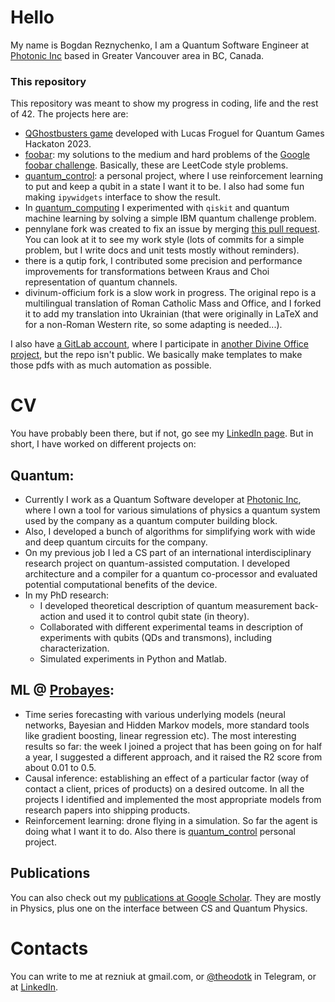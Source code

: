 # Hello

My name is Bogdan Reznychenko, I am a Quantum Software Engineer at [Photonic Inc](https://photonic.com/) based in Greater Vancouver area in BC, Canada. 

### This repository

This repository was meant to show my progress in coding, life and the rest of 42. The projects here are:

- [QGhostbusters game](https://github.com/Lucas-Froguel/QGhostBusters) developed with Lucas Froguel for Quantum Games Hackaton 2023.
- [foobar](https://github.com/theodotk/foobar): my solutions to the medium and hard problems of the
[Google foobar challenge](https://towardsdatascience.com/google-foobar-challenge-level-1-3487bb252780).
Basically, these are LeetCode style problems.
- [quantum_control](https://github.com/theodotk/quantum_control): a personal project,
where I use reinforcement learning to put and keep a qubit in a state I want it to be. I also had some fun making `ipywidgets` interface to show the result.
- In [quantum_computing](https://github.com/theodotk/quantum_computing) I experimented with `qiskit` and quantum machine learning by solving a simple IBM quantum challenge problem.
- pennylane fork was created to fix an issue by merging [this pull request](https://github.com/PennyLaneAI/pennylane/pull/2686). You can look at it to see my work style (lots of commits for a simple problem, but I write docs and unit tests mostly without reminders).
- there is a qutip fork, I contributed some precision and performance improvements for transformations between Kraus and Choi representation of quantum channels.
- divinum-officium fork is a slow work in progress. The original repo is a multilingual translation of Roman Catholic Mass and Office, and I forked it to add my translation into Ukrainian (that were originally in LaTeX and for a non-Roman Western rite, so some adapting is needed...).

I also have [a GitLab account](https://gitlab.com/theodotk), where I participate in [another Divine Office project](https://gregorian-booklets.gitlab.io/vespers/), but the repo isn't public. We basically make templates to make those pdfs with as much automation as possible.

# CV

You have probably been there, but if not, go see my [LinkedIn page](https://www.linkedin.com/in/bogdan-reznychenko-phd/).
But in short, I have worked on different projects on:

## Quantum:

+ Currently I work as a Quantum Software developer at [Photonic Inc](https://photonic.com/), where I own a tool for various simulations of physics a quantum system used by the company as a quantum computer building block.
+ Also, I developed a bunch of algorithms for simplifying work with wide and deep quantum circuits for the company.
+ On my previous job I led a CS part of an international interdisciplinary research project on quantum-assisted computation.
I developed architecture and a compiler for a quantum co-processor and evaluated potential computational benefits of the device.
+ In my PhD research:
  - I developed theoretical description of quantum measurement back-action and used it to control qubit state (in theory).
  - Collaborated with different experimental teams in description of experiments with qubits (QDs and transmons), including characterization.
  - Simulated experiments in Python and Matlab.

## ML @ [Probayes](https://www.probayes.com/en/):

+ Time series forecasting with various underlying models (neural networks, Bayesian and Hidden Markov models, more standard tools like gradient boosting, linear regression etc).
The most interesting results so far: the week I joined a project that has been going on for half a year, I suggested a different approach, and it raised the R2 score from about 0.01 to 0.5.
+ Causal inference: establishing an effect of a particular factor (way of contact a client, prices of products) on a desired outcome. In all the projects I identified and implemented the most appropriate models from research papers into shipping products.
+ Reinforcement learning: drone flying in a simulation. So far the agent is doing what I want it to do. Also there is [quantum_control](https://github.com/theodotk/quantum_control) personal project.

## Publications

You can also check out my [publications at Google Scholar](https://scholar.google.com.ua/citations?user=Pzrxt2YAAAAJ&hl=uk).
They are mostly in Physics, plus one on the interface between CS and Quantum Physics.

# Contacts

You can write to me at rezniuk at gmail.com, or [@theodotk](https://t.me/theodotk) in Telegram, or at [LinkedIn](https://www.linkedin.com/in/bogdan-reznychenko-phd/). 
